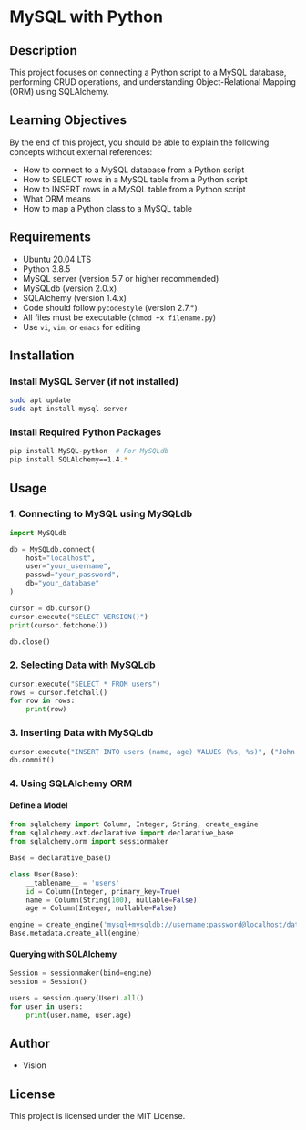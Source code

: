 # MySQL with Python

## Description
This project focuses on connecting a Python script to a MySQL database, performing CRUD operations, and understanding Object-Relational Mapping (ORM) using SQLAlchemy.

## Learning Objectives
By the end of this project, you should be able to explain the following concepts without external references:
- How to connect to a MySQL database from a Python script
- How to SELECT rows in a MySQL table from a Python script
- How to INSERT rows in a MySQL table from a Python script
- What ORM means
- How to map a Python class to a MySQL table

## Requirements
- Ubuntu 20.04 LTS
- Python 3.8.5
- MySQL server (version 5.7 or higher recommended)
- MySQLdb (version 2.0.x)
- SQLAlchemy (version 1.4.x)
- Code should follow `pycodestyle` (version 2.7.*)
- All files must be executable (`chmod +x filename.py`)
- Use `vi`, `vim`, or `emacs` for editing

## Installation
### Install MySQL Server (if not installed)
```bash
sudo apt update
sudo apt install mysql-server
```

### Install Required Python Packages
```bash
pip install MySQL-python  # For MySQLdb
pip install SQLAlchemy==1.4.*
```

## Usage

### 1. Connecting to MySQL using MySQLdb
```python
import MySQLdb

db = MySQLdb.connect(
    host="localhost",
    user="your_username",
    passwd="your_password",
    db="your_database"
)

cursor = db.cursor()
cursor.execute("SELECT VERSION()")
print(cursor.fetchone())

db.close()
```

### 2. Selecting Data with MySQLdb
```python
cursor.execute("SELECT * FROM users")
rows = cursor.fetchall()
for row in rows:
    print(row)
```

### 3. Inserting Data with MySQLdb
```python
cursor.execute("INSERT INTO users (name, age) VALUES (%s, %s)", ("John Doe", 30))
db.commit()
```

### 4. Using SQLAlchemy ORM
#### Define a Model
```python
from sqlalchemy import Column, Integer, String, create_engine
from sqlalchemy.ext.declarative import declarative_base
from sqlalchemy.orm import sessionmaker

Base = declarative_base()

class User(Base):
    __tablename__ = 'users'
    id = Column(Integer, primary_key=True)
    name = Column(String(100), nullable=False)
    age = Column(Integer, nullable=False)

engine = create_engine('mysql+mysqldb://username:password@localhost/database')
Base.metadata.create_all(engine)
```

#### Querying with SQLAlchemy
```python
Session = sessionmaker(bind=engine)
session = Session()

users = session.query(User).all()
for user in users:
    print(user.name, user.age)
```

## Author
- Vision

## License
This project is licensed under the MIT License.
